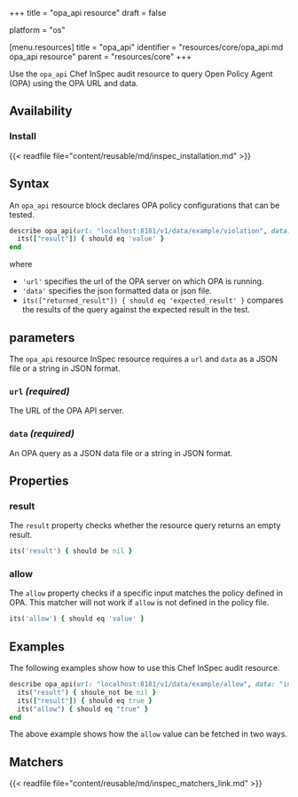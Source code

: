 +++
title = "opa_api resource"
draft = false

platform = "os"

[menu.resources]
    title = "opa_api"
    identifier = "resources/core/opa_api.md opa_api resource"
    parent = "resources/core"
+++

Use the `opa_api` Chef InSpec audit resource to query Open Policy Agent (OPA) using the OPA URL and data.

## Availability

### Install

{{< readfile file="content/reusable/md/inspec_installation.md" >}}

## Syntax

An `opa_api` resource block declares OPA policy configurations that can be tested.

```ruby
describe opa_api(url: "localhost:8181/v1/data/example/violation", data: "input.json") do
  its(["result"]) { should eq 'value' }
end
```

where

- `'url'` specifies the url of the OPA server on which OPA is running.
- `'data'` specifies the json formatted data or json file.
- `its(["returned_result"]) { should eq 'expected_result' }` compares the results of the query against the expected result in the test.

## parameters

The `opa_api` resource InSpec resource requires a `url` and `data` as a JSON file or a string in JSON format.

### `url` _(required)_

The URL of the OPA API server.

### `data` _(required)_

An OPA query as a JSON data file or a string in JSON format.

## Properties

### result

The `result` property checks whether the resource query returns an empty result.

```ruby
its('result') { should be nil }
```

### allow

The `allow` property checks if a specific input matches the policy defined in OPA. This matcher will not work if `allow` is not defined in the policy file.

```ruby
its('allow') { should eq 'value' }
```

## Examples

The following examples show how to use this Chef InSpec audit resource.

```ruby
describe opa_api(url: "localhost:8181/v1/data/example/allow", data: "input.json") do
  its("result") { shoule_not be nil }
  its(["result"]) { should eq true }
  its("allow") { should eq "true" }
end
```

The above example shows how the `allow` value can be fetched in two ways.

## Matchers

{{< readfile file="content/reusable/md/inspec_matchers_link.md" >}}
